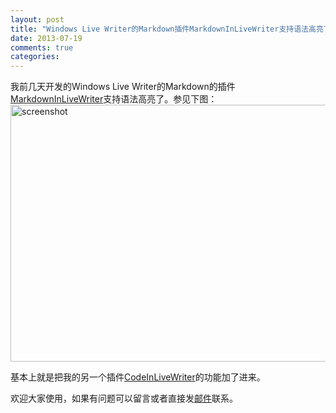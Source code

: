 ```yaml
---
layout: post
title: "Windows Live Writer的Markdown插件MarkdownInLiveWriter支持语法高亮了"
date: 2013-07-19
comments: true
categories: 
---
```

<p>我前几天开发的Windows Live Writer的Markdown的插件<a href="http://www.cnblogs.com/fresky/p/3194200.html">MarkdownInLiveWriter</a>支持语法高亮了。参见下图： <img title="MarkdownInLiveWriter" src="https://raw.github.com/fresky/MarkdownInLiveWriter/master/screenshot.png" alt="screenshot" width="672" height="411" /></p>
<p>基本上就是把我的另一个插件<a href="http://www.cnblogs.com/fresky/archive/2013/06/09/3129231.html">CodeInLiveWriter</a>的功能加了进来。</p>
<p>欢迎大家使用，如果有问题可以留言或者直接发<a href="mailto:dawei.xu@gmail.com">邮件</a>联系。</p>